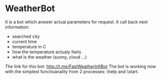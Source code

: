 # WeatherBot

It is a bot which answer actual parameters for request. 
It call back next information: 
 - searched city
 - current time
 - temperature in C
 - how the temperature actualy feels
 - what is the weather (sunny, cloud ...)
 
 The link for this bot: http://t.me/FastWeatherInfiBot
The bot is working now with the simplest functioanality from 2 processes: \help and \start.
 
